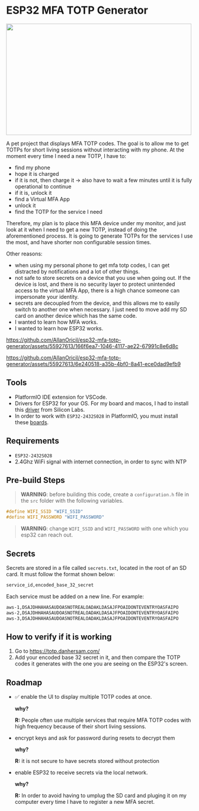 # ESP32 MFA TOTP Generator

<img src="https://github.com/AllanOricil/esp32-mfa-totp-generator/assets/55927613/4323be9d-6abe-4873-81f7-417203a3e340" width="500" height="300">

A pet project that displays MFA TOTP codes. The goal is to allow me to get TOTPs for short living sessions without interacting with my phone. At the moment every time I need a new TOTP, I have to:

- find my phone
- hope it is charged
- if it is not, then charge it -> also have to wait a few minutes until it is fully operational to continue
- if it is, unlock it
- find a Virtual MFA App
- unlock it
- find the TOTP for the service I need

Therefore, my plan is to place this MFA device under my monitor, and just look at it when I need to get a new TOTP, instead of doing the aforementioned process. It is going to generate TOTPs for the services I use the most, and have shorter non configurable session times.

Other reasons:

- when using my personal phone to get mfa totp codes, I can get distracted by notifications and a lot of other things.
- not safe to store secrets on a device that you use when going out. If the device is lost, and there is no security layer to protect unintended access to the virtual MFA App, there is a high chance someone can impersonate your identity.
- secrets are decoupled from the device, and this allows me to easily switch to another one when necessary. I just need to move add my SD card on another device which has the same code.
- I wanted to learn how MFA works.
- I wanted to learn how ESP32 works.

https://github.com/AllanOricil/esp32-mfa-totp-generator/assets/55927613/166f6ea7-1046-4117-ae22-67991c8e6d8c


https://github.com/AllanOricil/esp32-mfa-totp-generator/assets/55927613/6e240518-a35b-4bf0-8a41-ece0dad9efb9


## Tools

- PlatformIO IDE extension for VSCode.
- Drivers for ESP32 for your OS. For my board and macos, I had to install this [driver](https://www.silabs.com/developers/usb-to-uart-bridge-vcp-drivers) from Silicon Labs.
- In order to work with `ESP32-2432S028` in PlatformIO, you must install these [boards](https://github.com/rzeldent/esp32-smartdisplay).

## Requirements

- `ESP32-2432S028`
- 2.4Ghz WiFi signal with internet connection, in order to sync with NTP

## Pre-build Steps

> **WARNING**: before building this code, create a `configuration.h` file in the `src` folder with the following variables.
````c
#define WIFI_SSID "WIFI_SSID"
#define WIFI_PASSWORD "WIFI_PASSWORD"
````
> **WARNING**: change `WIFI_SSID` and `WIFI_PASSWORD` with one which you esp32 can reach out.


## Secrets

Secrets are stored in a file called `secrets.txt`, located in the root of an SD card. It must follow the format shown below:

````bash
service_id,encoded_base_32_secret
````

Each service must be added on a new line. For example:

````bash
aws-1,DSAJDHHAHASAUDOASNOTREALOADAKLDASAJFPOAIDONTEVENTRYOASFAIPO
aws-2,DSAJDHHAHASAUDOASNOTREALOADAKLDASAJFPOAIDONTEVENTRYOASFAIPO
aws-3,DSAJDHHAHASAUDOASNOTREALOADAKLDASAJFPOAIDONTEVENTRYOASFAIPO
````

## How to verify if it is working

1. Go to https://totp.danhersam.com/
2. Add your encoded base 32 secret in it, and then compare the TOTP codes it generates with the one you are seeing on the ESP32's screen.


## Roadmap

- ✅ enable the UI to display multiple TOTP codes at once. 

	**why?**

	**R:** People often use multiple services that require MFA TOTP codes with high frequency because of their short living sessions.

- encrypt keys and ask for password during resets to decrypt them

	**why?** 

	**R:** it is not secure to have secrets stored without protection

- enable ESP32 to receive secrets via the local network.

	**why?** 

	**R:** In order to avoid having to umplug the SD card and pluging it on my computer every time I have to register a new MFA secret.
